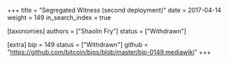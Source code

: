 +++
title = "Segregated Witness (second deployment)"
date = 2017-04-14
weight = 149
in_search_index = true

[taxonomies]
authors = ["Shaolin Fry"]
status = ["Withdrawn"]

[extra]
bip = 149
status = ["Withdrawn"]
github = "https://github.com/bitcoin/bips/blob/master/bip-0149.mediawiki"
+++

